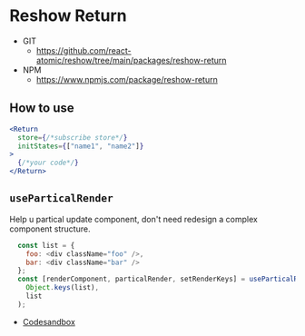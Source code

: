 Reshow Return 
===============

* GIT
   * https://github.com/react-atomic/reshow/tree/main/packages/reshow-return
* NPM
   * https://www.npmjs.com/package/reshow-return

## How to use
```jsx
<Return
  store={/*subscribe store*/}
  initStates={["name1", "name2"]}
>
  {/*your code*/}
</Return>
```

## `useParticalRender`

Help u partical update component, don't need redesign a complex component structure.

```js
  const list = {
    foo: <div className="foo" />,
    bar: <div className="bar" />
  };
  const [renderComponent, particalRender, setRenderKeys] = useParticalRender(
    Object.keys(list),
    list
  );

```
* [Codesandbox](https://codesandbox.io/s/react-partical-render-mo3yu2?file=/src/App.js)
